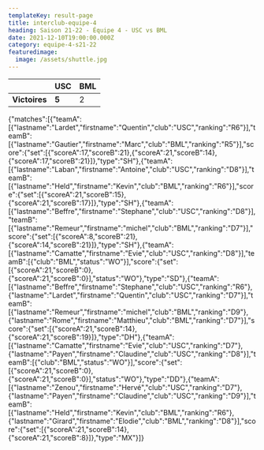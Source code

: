 ```yaml
---
templateKey: result-page
title: interclub-equipe-4
heading: Saison 21-22 - Équipe 4 - USC vs BML
date: 2021-12-10T19:00:00.000Z
category: equipe-4-s21-22
featuredimage:
  image: /assets/shuttle.jpg
---
```

|               | USC   | BML |
| ------------- | ----- | --- |
| **Victoires** | **5** | 2   |

<scoreboard>{"matches":[{"teamA":[{"lastname":"Lardet","firstname":"Quentin","club":"USC","ranking":"R6"}],"teamB":[{"lastname":"Gautier","firstname":"Marc","club":"BML","ranking":"R5"}],"score":{"set":[{"scoreA":17,"scoreB":21},{"scoreA":21,"scoreB":14},{"scoreA":17,"scoreB":21}]},"type":"SH"},{"teamA":[{"lastname":"Laban","firstname":"Antoine","club":"USC","ranking":"D8"}],"teamB":[{"lastname":"Held","firstname":"Kevin","club":"BML","ranking":"R6"}],"score":{"set":[{"scoreA":21,"scoreB":15},{"scoreA":21,"scoreB":17}]},"type":"SH"},{"teamA":[{"lastname":"Beffre","firstname":"Stephane","club":"USC","ranking":"D8"}],"teamB":[{"lastname":"Remeur","firstname":"michel","club":"BML","ranking":"D7"}],"score":{"set":[{"scoreA":8,"scoreB":21},{"scoreA":14,"scoreB":21}]},"type":"SH"},{"teamA":[{"lastname":"Camatte","firstname":"Evie","club":"USC","ranking":"D8"}],"teamB":[{"club":"BML","status":"WO"}],"score":{"set":[{"scoreA":21,"scoreB":0},{"scoreA":21,"scoreB":0}],"status":"WO"},"type":"SD"},{"teamA":[{"lastname":"Beffre","firstname":"Stephane","club":"USC","ranking":"R6"},{"lastname":"Lardet","firstname":"Quentin","club":"USC","ranking":"D7"}],"teamB":[{"lastname":"Remeur","firstname":"michel","club":"BML","ranking":"D9"},{"lastname":"Rome","firstname":"Matthieu","club":"BML","ranking":"D7"}],"score":{"set":[{"scoreA":21,"scoreB":14},{"scoreA":21,"scoreB":19}]},"type":"DH"},{"teamA":[{"lastname":"Camatte","firstname":"Evie","club":"USC","ranking":"D7"},{"lastname":"Payen","firstname":"Claudine","club":"USC","ranking":"D8"}],"teamB":[{"club":"BML","status":"WO"}],"score":{"set":[{"scoreA":21,"scoreB":0},{"scoreA":21,"scoreB":0}],"status":"WO"},"type":"DD"},{"teamA":[{"lastname":"Zenou","firstname":"Hervé","club":"USC","ranking":"D7"},{"lastname":"Payen","firstname":"Claudine","club":"USC","ranking":"D9"}],"teamB":[{"lastname":"Held","firstname":"Kevin","club":"BML","ranking":"R6"},{"lastname":"Girard","firstname":"Elodie","club":"BML","ranking":"D8"}],"score":{"set":[{"scoreA":21,"scoreB":14},{"scoreA":21,"scoreB":8}]},"type":"MX"}]}</scoreboard>